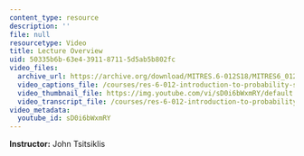 ```yaml
---
content_type: resource
description: ''
file: null
resourcetype: Video
title: Lecture Overview
uid: 50335b6b-63e4-3911-8711-5d5ab5b802fc
video_files:
  archive_url: https://archive.org/download/MITRES.6-012S18/MITRES6_012S18_L18-01_300k.mp4
  video_captions_file: /courses/res-6-012-introduction-to-probability-spring-2018/060accbb07225493a1462dbb336410a1_sD0i6bWxmRY.vtt
  video_thumbnail_file: https://img.youtube.com/vi/sD0i6bWxmRY/default.jpg
  video_transcript_file: /courses/res-6-012-introduction-to-probability-spring-2018/44bfad7f692a73fe19f77ff78e1112f7_sD0i6bWxmRY.pdf
video_metadata:
  youtube_id: sD0i6bWxmRY
---
```


**Instructor:** John Tsitsiklis